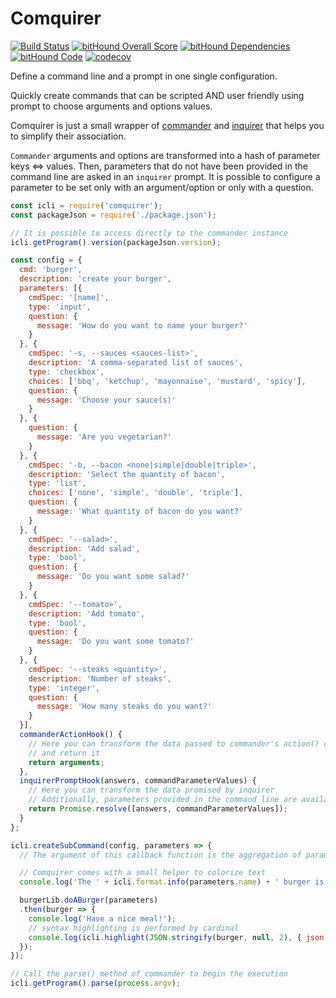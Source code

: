 Comquirer
===

[![Build Status](https://travis-ci.org/AlexisNo/comquirer.svg?branch=master)](https://travis-ci.org/AlexisNo/comquirer)
[![bitHound Overall Score](https://www.bithound.io/github/AlexisNo/comquirer/badges/score.svg)](https://www.bithound.io/github/AlexisNo/comquirer)
[![bitHound Dependencies](https://www.bithound.io/github/AlexisNo/comquirer/badges/dependencies.svg)](https://www.bithound.io/github/AlexisNo/comquirer/master/dependencies/npm)
[![bitHound Code](https://www.bithound.io/github/AlexisNo/comquirer/badges/code.svg)](https://www.bithound.io/github/AlexisNo/comquirer)
[![codecov](https://codecov.io/gh/AlexisNo/comquirer/branch/master/graph/badge.svg)](https://codecov.io/gh/AlexisNo/comquirer)

Define a command line and a prompt in one single configuration.

Quickly create commands that can be scripted AND user friendly using prompt to choose arguments and options values.

Comquirer is just a small wrapper of [commander](https://github.com/tj/commander.js/) and [inquirer](https://github.com/SBoudrias/Inquirer.js/)
that helps you to simplify their association.

`Commander` arguments and options are transformed into a hash of parameter keys <=> values. Then, parameters that do not have been provided in the command line
are asked in an `inquirer` prompt. It is possible to configure a parameter to be set only with an argument/option or only with a question.

```javascript
const icli = require('comquirer');
const packageJson = require('./package.json');

// It is possible to access directly to the commander instance
icli.getProgram().version(packageJson.version);

const config = {
  cmd: 'burger',
  description: 'create your burger',
  parameters: [{
    cmdSpec: '[name]',
    type: 'input',
    question: {
      message: 'How do you want to name your burger?'
    }
  }, {
    cmdSpec: '-s, --sauces <sauces-list>',
    description: 'A comma-separated list of sauces',
    type: 'checkbox',
    choices: ['bbq', 'ketchup', 'mayonnaise', 'mustard', 'spicy'],
    question: {
      message: 'Choose your sauce(s)'
    }
  }, {
    question: {
      message: 'Are you vegetarian?'
    }
  }, {
    cmdSpec: '-b, --bacon <none|simple|double|triple>',
    description: 'Select the quantity of bacon',
    type: 'list',
    choices: ['none', 'simple', 'double', 'triple'],
    question: {
      message: 'What quantity of bacon do you want?'
    }
  }, {
    cmdSpec: '--salad>',
    description: 'Add salad',
    type: 'bool',
    question: {
      message: 'Do you want some salad?'
    }
  }, {
    cmdSpec: '--tomato>',
    description: 'Add tomato',
    type: 'bool',
    question: {
      message: 'Do you want some tomato?'
    }
  }, {
    cmdSpec: '--steaks <quantity>',
    description: 'Number of steaks',
    type: 'integer',
    question: {
      message: 'How many steaks do you want?'
    }
  }],
  commanderActionHook() {
    // Here you can transform the data passed to commander's action() callback
    // and return it
    return arguments;
  },
  inquirerPromptHook(answers, commandParameterValues) {
    // Here you can transform the data promised by inquirer
    // Additionally, parameters provided in the command line are available
    return Promise.resolve([answers, commandParameterValues]);
  }
};

icli.createSubCommand(config, parameters => {
  // The argument of this callback function is the aggregation of parameter values from the command and from the prompt

  // Comquirer comes with a small helper to colorize text
  console.log('The ' + icli.format.info(parameters.name) + ' burger is in preparation ...')

  burgerLib.doABurger(parameters)
  .then(burger => {
    console.log('Have a nice meal!');
    // syntax highlighting is performed by cardinal
    console.log(icli.highlight(JSON.stringify(burger, null, 2), { json: true }));
  });
});

// Call the parse() method of commander to begin the execution
icli.getProgram().parse(process.argv);
```

